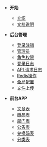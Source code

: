 <!-- 这是目录树文件 -->


- **开始**
	- [介绍](/README)
	- [文档说明](/sa-lib/doc-exp)

- **后台管理**
	- [登录注销](/project-sp/acc-admin)
	- [管理员](/project-sp/admin)
	- [角色权限](/project-sp/sp-role)
	- [登录日志](/project-sp/admin-login)
	- [API 请求日志](/project-sp/sp-apilog)
	- [Redis操作](/project-sp/redis)
	- [全局配置](/project-sp/sp-cfg)
	- [文件上传](/project-sp/file-upload)

- **前台APP**
	- [文章表](/project/ser-article)
	- [商品表](/project/ser-goods)
	- [部门表](/project/sys-dept)
	- [公告表](/project/sys-notice)
	- [兑换码表](/project/sys-redeem)
	- [分类表](/project/sys-type)

